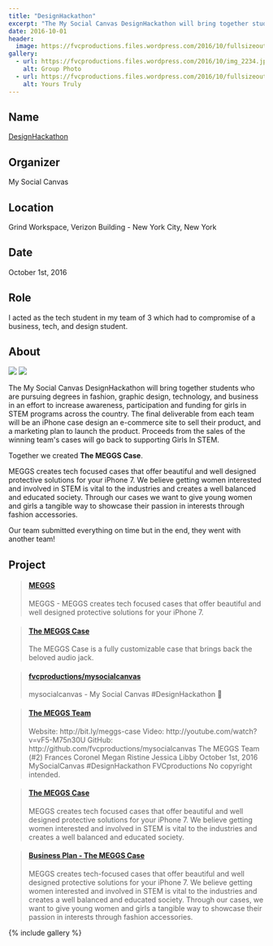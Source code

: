 ```yaml
---
title: "DesignHackathon"
excerpt: "The My Social Canvas DesignHackathon will bring together students who are pursuing degrees in fashion, graphic design, technology, and business in an effort to increase awareness, participation, and funding for girls in STEM programs across the country."
date: 2016-10-01
header:
  image: https://fvcproductions.files.wordpress.com/2016/10/fullsizeoutput_29f.jpeg
gallery:
  - url: https://fvcproductions.files.wordpress.com/2016/10/img_2234.jpg
    alt: Group Photo
  - url: https://fvcproductions.files.wordpress.com/2016/10/fullsizeoutput_29f.jpeg
    alt: Yours Truly
---
```


## Name

<a title="DesignHackathon" href="https://mysocialcanvas.com/designhackathon" target="_blank" rel="noopener">DesignHackathon</a>

## Organizer

My Social Canvas

## Location

Grind Workspace, Verizon Building - New York City, New York

## Date

October 1st, 2016

## Role

I acted as the tech student in my team of 3 which had to compromise of a business, tech, and design student.

## About

<img href="https://mysocialcanvas.com/designhackathon/" src="https://static1.squarespace.com/static/57752b91c534a5929ff9177d/t/57894c6920099eb5a807d43b/1468615801024/?format=1500w"/>

<img href="https://mysocialcanvas.com/designhackathon/" src="https://static1.squarespace.com/static/57752b91c534a5929ff9177d/t/57d6f14d59cc683d257687ef/1473704279091/?format=1500w"/>

The My Social Canvas DesignHackathon will bring together students who are pursuing degrees in fashion, graphic design, technology, and business in an effort to increase awareness, participation and funding for girls in STEM programs across the country. The final deliverable from each team will be an iPhone case design an e-commerce site to sell their product, and a marketing plan to launch the product. Proceeds from the sales of the winning team's cases will go back to supporting Girls In STEM.

Together we created **The MEGGS Case**.

MEGGS creates tech focused cases that offer beautiful and well designed protective solutions for your iPhone 7. We believe getting women interested and involved in STEM is vital to the industries and creates a well balanced and educated society. Through our cases we want to give young women and girls a tangible way to showcase their passion in interests through fashion accessories.

Our team submitted everything on time but in the end, they went with another team!

## Project

<blockquote class="embedly-card"><h4><a href="https://devpost.com/software/meggs">MEGGS</a></h4><p>MEGGS - MEGGS creates tech focused cases that offer beautiful and well designed protective solutions for your iPhone 7.</p></blockquote>

<blockquote class="embedly-card"><h4><a href="https://fvcproductions.github.io/mysocialcanvas">The MEGGS Case</a></h4><p>The MEGGS Case is a fully customizable case that brings back the beloved audio jack.</p></blockquote>

<blockquote class="embedly-card"><h4><a href="https://github.com/fvcproductions/mysocialcanvas">fvcproductions/mysocialcanvas</a></h4><p>mysocialcanvas - My Social Canvas #DesignHackathon 🎨</p></blockquote>

<blockquote class="embedly-card"><h4><a href="https://youtu.be/iWgY7Mzbwfw">The MEGGS Team</a></h4><p>Website: http://bit.ly/meggs-case Video: http://youtube.com/watch?v=vF5-M75n30U GitHub: http://github.com/fvcproductions/mysocialcanvas The MEGGS Team (#2) Frances Coronel Megan Ristine Jessica Libby October 1st, 2016 MySocialCanvas #DesignHackathon FVCproductions No copyright intended.</p></blockquote>

<blockquote class="embedly-card"><h4><a href="https://speakerdeck.com/fvcproductions/the-meggs-case">The MEGGS Case</a></h4><p>MEGGS creates tech focused cases that offer beautiful and well designed protective solutions for your iPhone 7. We believe getting women interested and involved in STEM is vital to the industries and creates a well balanced and educated society.</p></blockquote>

<blockquote class="embedly-card"><h4><a href="https://scribd.com/document/326087214/Business-Plan-The-MEGGS-Case">Business Plan - The MEGGS Case</a></h4><p>MEGGS creates tech-focused cases that offer beautiful and well designed protective solutions for your iPhone 7. We believe getting women interested and involved in STEM is vital to the industries and creates a well balanced and educated society. Through our cases, we want to give young women and girls a tangible way to showcase their passion in interests through fashion accessories.</p></blockquote>

{% include gallery %}